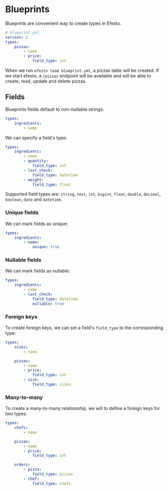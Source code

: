 # Blueprints

Blueprints are convenient way to create types in Efesto.


```yml
# blueprint.yml
version: 2
types:
    pizzas:
        - name
        - price:
            field_type: int
```

When we run `efesto load blueprint.yml`, a pizzas table will be
created. If we start efesto, a `/pizzas` endpoint will be available and will be able to create, read, update and delete pizzas.


## Fields

Blueprints fields default to non-nullable strings:

```yml
types:
    ingredients:
        - name
```

We can specify a field's type:


```yml
types:
    ingredients:
        - name
        - quantity:
            field_type: int
        - last_check:
            field_type: datetime
        - weight:
            field_type: float
```

Supported field types are: `string`, `text`, `int`, `bigint`, `float`, `double`,
`decimal`, `boolean`, `date` and `datetime`.


### Unique fields

We can mark fields as unique:


```yml
types:
    ingredients:
        - name:
            unique: true
```


### Nullable fields

We can mark fields as nullable:

```yml
types:
    ingredients:
        - name
        - last_check:
            field_type: datetime
            nullable: true
```


### Foreign keys

To create foreign keys, we can set a field's `field_type` to the corresponding
type:


```yml
types:
    sizes:
        - name

    pizzas:
        - name
        - price:
            field_type: int
        - size:
            field_type: sizes
```


### Many-to-many

To create a many-to-many relationship, we will to define a foreign keys for
two types:

```yml
types:
    chefs:
        - name

    pizzas:
        - name
        - price:
            field_type: int

    orders:
        - pizza:
            field_type: pizzas
        - chef:
            field_type: chefs
```

